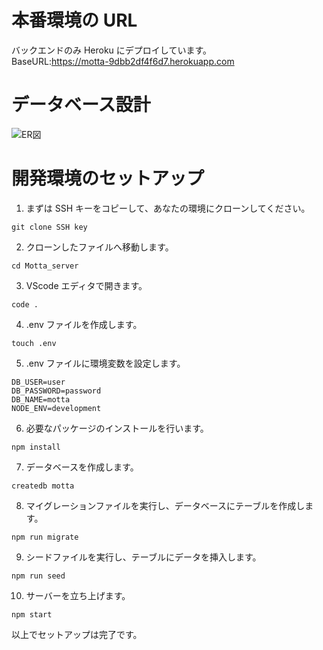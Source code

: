 # 本番環境の URL

バックエンドのみ Heroku にデプロイしています。  
BaseURL:https://motta-9dbb2df4f6d7.herokuapp.com

# データベース設計

![ER図](./assets/ER図.png)

# 開発環境のセットアップ

1. まずは SSH キーをコピーして、あなたの環境にクローンしてください。

```
git clone SSH key
```

2. クローンしたファイルへ移動します。

```
cd Motta_server
```

3. VScode エディタで開きます。

```
code .
```

4. .env ファイルを作成します。

```
touch .env
```

5. .env ファイルに環境変数を設定します。

```
DB_USER=user
DB_PASSWORD=password
DB_NAME=motta
NODE_ENV=development
```

6. 必要なパッケージのインストールを行います。

```
npm install
```

7. データベースを作成します。

```
createdb motta
```

8. マイグレーションファイルを実行し、データベースにテーブルを作成します。

```
npm run migrate
```

9. シードファイルを実行し、テーブルにデータを挿入します。

```
npm run seed
```

10. サーバーを立ち上げます。

```
npm start
```

以上でセットアップは完了です。
